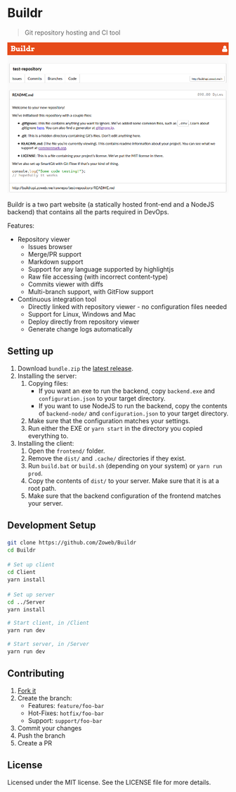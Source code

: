 # Buildr
> Git repository hosting and CI tool
   

![Repository file viewer](screenshot.png)

Buildr is a two part website (a statically hosted front-end and a NodeJS backend) that contains all the parts 
required in DevOps.

Features:

 - Repository viewer
   - Issues browser
   - Merge/PR support
   - Markdown support
   - Support for any language supported by highlightjs
   - Raw file accessing (with incorrect content-type)
   - Commits viewer with diffs
   - Multi-branch support, with GitFlow support
 - Continuous integration tool
   - Directly linked with repository viewer - no configuration files needed
   - Support for Linux, Windows and Mac
   - Deploy directly from repository viewer
   - Generate change logs automatically

## Setting up

1. Download `bundle.zip` the [latest release](releases).
2. Installing the server:
   1. Copying files:
      - If you want an exe to run the backend, copy `backend.exe` and `configuration.json` to your target directory.
      - If you want to use NodeJS to run the backend, copy the contents of `backend-node/` and `configuration.json` to 
      your target directory.
   2. Make sure that the configuration matches your settings.
   3. Run either the EXE or `yarn start` in the directory you copied everything to.
3. Installing the client:
   1. Open the `frontend/` folder.
   2. Remove the `dist/` and `.cache/` directories if they exist.
   3. Run `build.bat` or `build.sh` (depending on your system) or `yarn run prod`.
   4. Copy the contents of `dist/` to your server. Make sure that it is at a root path.
   5. Make sure that the backend configuration of the frontend matches your server.
   
## Development Setup

```bash
git clone https://github.com/Zoweb/Buildr
cd Buildr

# Set up client
cd Client
yarn install

# Set up server
cd ../Server
yarn install
```

```bash
# Start client, in /Client
yarn run dev
```


```bash
# Start server, in /Server
yarn run dev
```

## Contributing

1. [Fork it](fork)
2. Create the branch:
   - Features: `feature/foo-bar`
   - Hot-Fixes: `hotfix/foo-bar`
   - Support: `support/foo-bar`
3. Commit your changes
4. Push the branch
5. Create a PR

## License
Licensed under the MIT license. See the LICENSE file for more details.